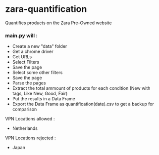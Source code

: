 # zara-quantification
Quantifies products on the Zara Pre-Owned website

### main.py will :

- Create a new "data" folder
- Get a chrome driver
- Get URLs 
- Select Filters
- Save the page
- Select some other filters 
- Save the page
- Parse the pages
- Extract the total ammount of products for each condition (New with tags, Like New, Good, Fair)
- Put the results in a Data Frame
- Export the Data Frame as quantification(date).csv to get a backup for comparison

VPN Locations allowed :

- Netherlands

VPN Locations rejected :

- Japan
  
